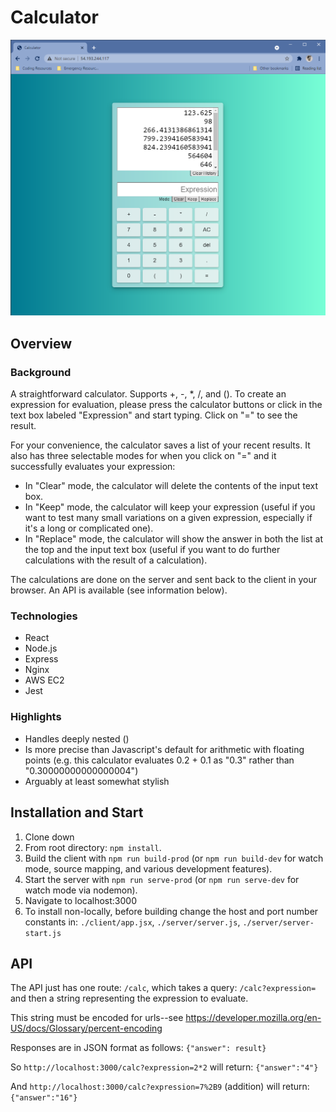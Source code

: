 # Calculator

![Calculator, full field, clear mode](/readme_assets/calculator_image_1.png)

## Overview

### Background
A straightforward calculator. Supports +, -, \*, /, and (). To create an expression for evaluation, please press the calculator buttons or click in the text box labeled "Expression" and start typing. Click on "=" to see the result.

For your convenience, the calculator saves a list of your recent results. It also has three selectable modes for when you click on "=" and it successfully evaluates your expression:
* In "Clear" mode, the calculator will delete the contents of the input text box.
* In "Keep" mode, the calculator will keep your expression (useful if you want to test many small variations on a given expression, especially if it's a long or complicated one).
* In "Replace" mode, the calculator will show the answer in both the list at the top and the input text box (useful if you want to do further calculations with the result of a calculation).

The calculations are done on the server and sent back to the client in your browser. An API is available (see information below).

### Technologies

* React
* Node.js
* Express
* Nginx
* AWS EC2
* Jest

### Highlights

* Handles deeply nested ()
* Is more precise than Javascript's default for arithmetic with floating points (e.g. this calculator evaluates 0.2 + 0.1 as "0.3" rather than "0.30000000000000004")
* Arguably at least somewhat stylish

## Installation and Start

1. Clone down
2. From root directory: `npm install`.
3. Build the client with `npm run build-prod` (or `npm run build-dev` for watch mode, source mapping, and various development features).
4. Start the server with `npm run serve-prod` (or `npm run serve-dev` for watch mode via nodemon).
5. Navigate to localhost:3000
6. To install non-locally, before building change the host and port number constants in: `./client/app.jsx`, `./server/server.js`, `./server/server-start.js`

## API

The API just has one route: `/calc`, which takes a query: `/calc?expression=` and then a string representing the expression to evaluate.

This string must be encoded for urls--see https://developer.mozilla.org/en-US/docs/Glossary/percent-encoding

Responses are in JSON format as follows: `{"answer": result}`

So `http://localhost:3000/calc?expression=2*2` will return: `{"answer":"4"}`

And `http://localhost:3000/calc?expression=7%2B9` (addition) will return: `{"answer":"16"}`


